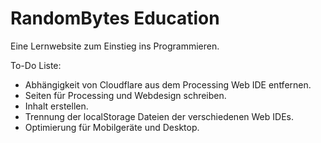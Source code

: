 # RandomBytes Education
Eine Lernwebsite zum Einstieg ins Programmieren.

To-Do Liste:
- Abhängigkeit von Cloudflare aus dem Processing Web IDE entfernen.
- Seiten für Processing und Webdesign schreiben.
- Inhalt erstellen.
- Trennung der localStorage Dateien der verschiedenen Web IDEs.
- Optimierung für Mobilgeräte und Desktop.
